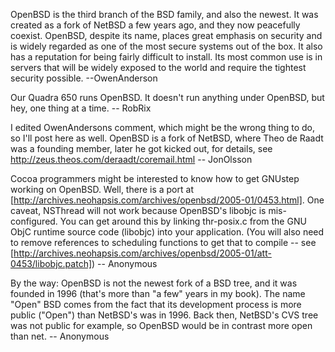 OpenBSD is the third branch of the BSD family, and also the newest.  It was created as a fork of NetBSD a few years ago, and they now peacefully coexist.  OpenBSD, despite its name, places great emphasis on security and is widely regarded as one of the most secure systems out of the box.  It also has a reputation for being fairly difficult to install.  Its most common use is in servers that will be widely exposed to the world and require the tightest security possible. --OwenAnderson

Our Quadra 650 runs OpenBSD. It doesn't run anything under OpenBSD, but hey, one thing at a time. -- RobRix

I edited OwenAnderson<nowiki/>s comment, which might be the wrong thing to do, so I'll post here as well. OpenBSD is a fork of NetBSD, where Theo de Raadt was a founding member, later he got kicked out, for details, see http://zeus.theos.com/deraadt/coremail.html -- JonOlsson

Cocoa programmers might be interested to know how to get GNUstep working on OpenBSD.  Well, there is a port at [http://archives.neohapsis.com/archives/openbsd/2005-01/0453.html].  One caveat, NSThread will not work because OpenBSD's libobjc is mis-configured.  You can get around this by linking thr-posix.c from the GNU ObjC runtime source code (libobjc) into your application.  (You will also need to remove references to scheduling functions to get that to compile -- see [http://archives.neohapsis.com/archives/openbsd/2005-01/att-0453/libobjc.patch])  -- Anonymous

By the way: OpenBSD is not the newest fork of a BSD tree, and it was founded in 1996 (that's more than "a few" years in my book).  The name "Open" BSD comes from the fact that its development process is more public ("Open") than NetBSD's was in 1996.  Back then, NetBSD's CVS tree was not public for example, so OpenBSD would be in contrast more open than net.  -- Anonymous
